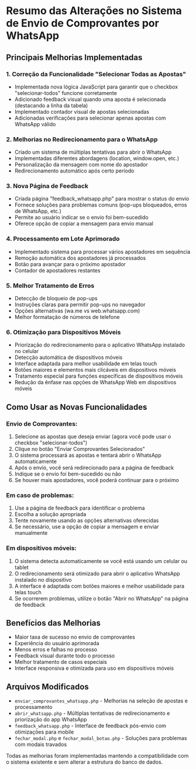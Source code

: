 # Resumo das Alterações no Sistema de Envio de Comprovantes por WhatsApp

## Principais Melhorias Implementadas

### 1. Correção da Funcionalidade "Selecionar Todas as Apostas"
- Implementada nova lógica JavaScript para garantir que o checkbox "selecionar-todos" funcione corretamente
- Adicionado feedback visual quando uma aposta é selecionada (destacando a linha da tabela)
- Implementado contador visual de apostas selecionadas
- Adicionadas verificações para selecionar apenas apostas com WhatsApp válido

### 2. Melhorias no Redirecionamento para o WhatsApp
- Criado um sistema de múltiplas tentativas para abrir o WhatsApp
- Implementadas diferentes abordagens (location, window.open, etc.)
- Personalização da mensagem com nome do apostador
- Redirecionamento automático após certo período

### 3. Nova Página de Feedback
- Criada página "feedback_whatsapp.php" para mostrar o status do envio
- Fornece soluções para problemas comuns (pop-ups bloqueados, erros de WhatsApp, etc.)
- Permite ao usuário indicar se o envio foi bem-sucedido
- Oferece opção de copiar a mensagem para envio manual

### 4. Processamento em Lote Aprimorado
- Implementado sistema para processar vários apostadores em sequência
- Remoção automática dos apostadores já processados
- Botão para avançar para o próximo apostador
- Contador de apostadores restantes

### 5. Melhor Tratamento de Erros
- Detecção de bloqueio de pop-ups
- Instruções claras para permitir pop-ups no navegador
- Opções alternativas (wa.me vs web.whatsapp.com)
- Melhor formatação de números de telefone

### 6. Otimização para Dispositivos Móveis
- Priorização do redirecionamento para o aplicativo WhatsApp instalado no celular
- Detecção automática de dispositivos móveis
- Interface adaptada para melhor usabilidade em telas touch
- Botões maiores e elementos mais clicáveis em dispositivos móveis
- Tratamento especial para funções específicas de dispositivos móveis
- Redução da ênfase nas opções de WhatsApp Web em dispositivos móveis

## Como Usar as Novas Funcionalidades

### Envio de Comprovantes:
1. Selecione as apostas que deseja enviar (agora você pode usar o checkbox "selecionar-todos")
2. Clique no botão "Enviar Comprovantes Selecionados"
3. O sistema processará as apostas e tentará abrir o WhatsApp automaticamente
4. Após o envio, você será redirecionado para a página de feedback
5. Indique se o envio foi bem-sucedido ou não
6. Se houver mais apostadores, você poderá continuar para o próximo

### Em caso de problemas:
1. Use a página de feedback para identificar o problema
2. Escolha a solução apropriada
3. Tente novamente usando as opções alternativas oferecidas
4. Se necessário, use a opção de copiar a mensagem e enviar manualmente

### Em dispositivos móveis:
1. O sistema detecta automaticamente se você está usando um celular ou tablet
2. O redirecionamento será otimizado para abrir o aplicativo WhatsApp instalado no dispositivo
3. A interface é adaptada com botões maiores e melhor usabilidade para telas touch
4. Se ocorrerem problemas, utilize o botão "Abrir no WhatsApp" na página de feedback

## Benefícios das Melhorias
- Maior taxa de sucesso no envio de comprovantes
- Experiência do usuário aprimorada
- Menos erros e falhas no processo
- Feedback visual durante todo o processo
- Melhor tratamento de casos especiais
- Interface responsiva e otimizada para uso em dispositivos móveis

## Arquivos Modificados
- `enviar_comprovantes_whatsapp.php` - Melhorias na seleção de apostas e processamento
- `abrir_whatsapp.php` - Múltiplas tentativas de redirecionamento e priorização do app WhatsApp
- `feedback_whatsapp.php` - Interface de feedback pós-envio com otimizações para mobile
- `fechar_modal.php` e `fechar_modal_botao.php` - Soluções para problemas com modais travados

Todas as melhorias foram implementadas mantendo a compatibilidade com o sistema existente e sem alterar a estrutura do banco de dados. 